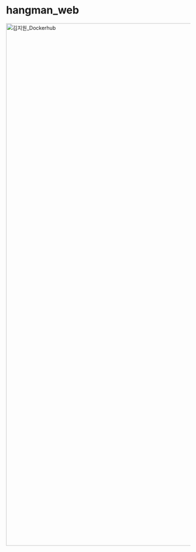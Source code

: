 # hangman_web

<img width="1428" alt="김지원_Dockerhub" src="https://github.com/kjw4420/hangman_docker/assets/97749184/ed3e92b4-b188-4570-8e65-286c5127f7a5">
